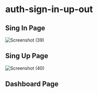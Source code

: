 # auth-sign-in-up-out
## Sing In Page
![Screenshot (39)](https://github.com/Ilia898/auth-sign-in-up-out/assets/107941505/4d498a9b-a1be-46e5-a3a4-ce9da4ce38fb)

## Sing Up Page
![Screenshot (40)](https://github.com/Ilia898/auth-sign-in-up-out/assets/107941505/41af978f-2f83-4bae-8a0c-f59d4e65eb33)

## Dashboard Page
